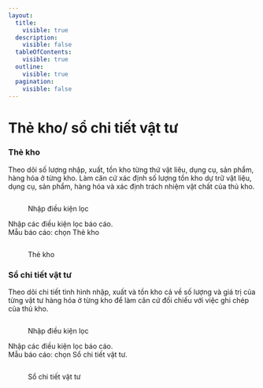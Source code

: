 ```yaml
---
layout:
  title:
    visible: true
  description:
    visible: false
  tableOfContents:
    visible: true
  outline:
    visible: true
  pagination:
    visible: false
---
```


# Thẻ kho/ sổ chi tiết vật tư

### Thẻ kho

Theo dõi số lượng nhập, xuất, tồn kho từng thứ vật liêu, dụng cụ, sản phẩm, hàng hóa ở từng kho. Làm căn cứ xác định số lượng tồn kho dự trữ vật liệu, dụng cụ, sản phẩm, hàng hóa và xác định trách nhiệm vật chất của thủ kho.

<figure><img src="../../.gitbook/assets/thẻ kho 03.png" alt=""><figcaption><p>Nhập điều kiện lọc</p></figcaption></figure>

Nhập các điều kiện lọc báo cáo.\
Mẫu báo cáo: chọn Thẻ kho

<figure><img src="../../.gitbook/assets/thẻ kho 04.png" alt=""><figcaption><p>Thẻ kho</p></figcaption></figure>

### Sổ chi tiết vật tư

Theo dõi chi tiết tình hình nhập, xuất và tồn kho cả về số lượng và giá trị của từng vật tư hàng hóa ở từng kho để làm căn cứ đối chiếu với việc ghi chép của thủ kho.

<figure><img src="../../.gitbook/assets/thẻ kho 01.png" alt=""><figcaption><p>Nhập điều kiện lọc</p></figcaption></figure>

Nhập các điều kiện lọc báo cáo.\
Mẫu báo cáo: chọn Sổ chi tiết vật tư.

<figure><img src="../../.gitbook/assets/thẻ kho 02.png" alt=""><figcaption><p>Sổ chi tiết vật tư</p></figcaption></figure>
